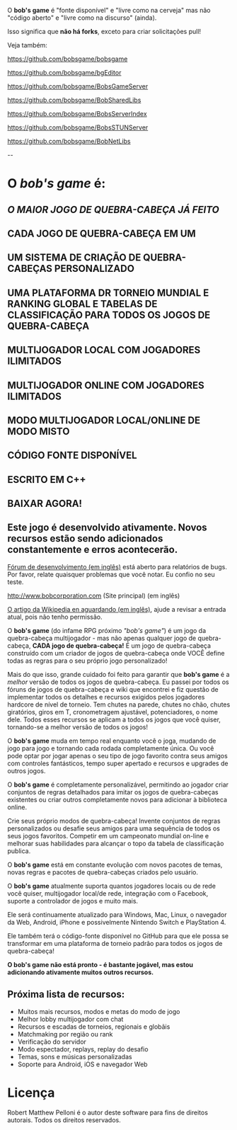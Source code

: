 O **bob's game** é "fonte disponível" e "livre como na cerveja" mas não "código aberto" e "livre como na discurso" (ainda).

Isso significa que **não há forks**, exceto para criar solicitações pull!

Veja também:

https://github.com/bobsgame/bobsgame

https://github.com/bobsgame/bgEditor

https://github.com/bobsgame/BobsGameServer

https://github.com/bobsgame/BobSharedLibs

https://github.com/bobsgame/BobsServerIndex

https://github.com/bobsgame/BobsSTUNServer

https://github.com/bobsgame/BobNetLibs


--

# O *bob's game* é:

## *O MAIOR JOGO DE QUEBRA-CABEÇA JÁ FEITO*

## CADA JOGO DE QUEBRA-CABEÇA EM UM

## UM SISTEMA DE CRIAÇÃO DE QUEBRA-CABEÇAS PERSONALIZADO

## UMA PLATAFORMA DR TORNEIO MUNDIAL E RANKING GLOBAL E TABELAS DE CLASSIFICAÇÃO PARA TODOS OS JOGOS DE QUEBRA-CABEÇA

## MULTIJOGADOR LOCAL COM JOGADORES ILIMITADOS

## MULTIJOGADOR ONLINE COM JOGADORES ILIMITADOS

## MODO MULTIJOGADOR LOCAL/ONLINE DE MODO MISTO

## CÓDIGO FONTE DISPONÍVEL

## ESCRITO EM C++

## BAIXAR AGORA!

## Este jogo é desenvolvido ativamente. Novos recursos estão sendo adicionados constantemente e erros acontecerão.

[Fórum de desenvolvimento (em inglês)](http://bobsgame.com/forum) está aberto para relatórios de bugs. Por favor, relate quaisquer problemas que você notar. Eu confio no seu teste.

http://www.bobcorporation.com (Site principal) (em inglês)

[O artigo da Wikipedia en aguardando (em inglês)](https://en.wikipedia.org/w/index.php?title=Bob%27s_Game&oldid=713042467), ajude a revisar a entrada atual, pois não tenho permissão.

O **bob's game** (do infame RPG próximo *"bob's game"*) é um jogo da quebra-cabeça multijogador - mas não apenas qualquer jogo de quebra-cabeça, **CADA jogo de quebra-cabeça!** É um jogo de quebra-cabeça construído com um criador de jogos de quebra-cabeça onde VOCÊ define todas as regras para o seu próprio jogo personalizado!

Mais do que isso, grande cuidado foi feito para garantir que **bob's game** é a *melhor* versão de todos os jogos de quebra-cabeça. Eu passei por todos os fóruns de jogos de quebra-cabeça e wiki que encontrei e fiz questão de implementar todos os detalhes e recursos exigidos pelos jogadores hardcore de nível de torneio. Tem chutes na parede, chutes no chão, chutes giratórios, giros em T, cronometragem ajustável, potenciadores, o nome dele. Todos esses recursos se aplicam a todos os jogos que você quiser, tornando-se a melhor versão de todos os jogos!

O **bob's game** muda em tempo real enquanto você o joga, mudando de jogo para jogo e tornando cada rodada completamente única. Ou você pode optar por jogar apenas o seu tipo de jogo favorito contra seus amigos com controles fantásticos, tempo super apertado e recursos e upgrades de outros jogos.

O **bob's game** é completamente personalizável, permitindo ao jogador criar conjuntos de regras detalhados para imitar os jogos de quebra-cabeças existentes ou criar outros completamente novos para adicionar à biblioteca online.

Crie seus próprio modos de quebra-cabeça! Invente conjuntos de regras personalizados ou desafie seus amigos para uma sequência de todos os seus jogos favoritos. Competir em um campeonato mundial on-line e melhorar suas habilidades para alcançar o topo da tabela de classificação publica.

O **bob's game** está em constante evolução com novos pacotes de temas, novas regras e pacotes de quebra-cabeças criados pelo usuário.

O **bob's game** atualmente suporta quantos jogadores locais ou de rede você quiser, multijogador local/de rede, integração com o Facebook, suporte a controlador de jogos e muito mais.

Ele será continuamente atualizado para Windows, Mac, Linux, o navegador da Web, Android, iPhone e possivelmente Nintendo Switch e PlayStation 4.

Ele também terá o código-fonte disponível no GitHub para que ele possa se transformar em uma plataforma de torneio padrão para todos os jogos de quebra-cabeça!

**O bob's game não está pronto - é bastante jogável, mas estou adicionando ativamente muitos outros recursos.**

## Próxima lista de recursos:
* Muitos mais recursos, modos e metas do modo de jogo
* Melhor lobby multijogador com chat
* Recursos e escadas de torneios, regionais e globãis
* Matchmaking por região ou rank
* Verificação do servidor
* Modo espectador, replays, replay do desafio
* Temas, sons e músicas personalizadas
* Soporte para Android, iOS e navegador Web

# Licença
Robert Matthew Pelloni é o autor deste software para fins de direitos autorais. Todos os direitos reservados.
